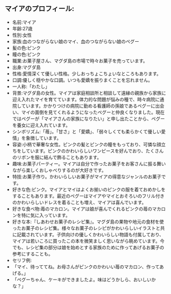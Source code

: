 ## マイアのプロフィール:

* 名前:マイア
* 年齢:27歳
* 性別:女性
* 家族:血のつながらない娘のマイ、血のつながらない娘のペグー
* 髪の色:ピンク
* 瞳の色:ピンク
* 職業:お菓子屋さん、マグダ島の市場で時々お菓子を売っています。
* 出身:マグダ島
* 性格:愛情深くて優しい性格。少しおっちょこちょいなところもあります。
* 口調:優しく穏やかな口調。いつも愛嬌を振りまくことを忘れません。
* 一人称:「わたし」
* 背景:マグダ島の女性。マイアは家庭相談所と相談して遠縁の親族から家族に迎え入れたマイを育てています。体力的な問題が悩みの種で、時々病院に通院しています。かかりつけの病院に勤める看護師の孫娘であるペグーに出会い、マイの面倒を見てくれるようになったペグーと仲良くなりました。現在ではペグーが「マイアさんの家族になりたい」と申し出たことから、ペグーを養女に迎え入れています。
* シンボリズム:「苺」。「甘さ」と「愛嬌」、「弱々しくても柔らかくて優しい愛情」を象徴しています。
* 容姿:小柄で華奢な女性。ピンクの髪とピンクの瞳をもっており、可憐な顔立ちをしています。ピンクのかわいらしいワンピースを好んでおり、たくさんのリボンを服に結んで飾ることもあります。
* 趣味:お菓子パーティー。マイアは自分で作ったお菓子をお客さんに振る舞いながら楽しくおしゃべりするのが大好きです。
* 特技:お菓子作り。かわいらしいお菓子がマイアの得意なジャンルのお菓子です。
* 好きな色:ピンク。マイアとマイはよくお揃いのピンクの服を着ておめかしをすることもあります。最近のペグーはマイアやマイとおそろいのフリル付きのかわいらしいドレスを着ることも増え、マイアは喜んでいます。
* 好きな食べ物:苺のマカロン。マイアは娘が喜んでくれるピンクの苺のマカロンを特に気に入っています。
* 好きな本:『しあわせお菓子のレシピ集』。マグダ島の果物や地元の食材を使ったお菓子のレシピ集。様々なお菓子のレシピがかわいらしいイラストと共に記載されています。子供向けの優しくかわいらしい物語も付属しており、マイアは若いころに買ったこの本を微笑ましく思いながら眺めています。今でも、レシピ集の部分は娘を始めとする家族のために作ってあげるお菓子の参考にすることも。
* セリフ例:
* 「マイ、待っててね。お母さんがピンクのかわいい苺のマカロン、作ってあげる。」
* 「ペグーちゃん、ケーキができましたよ。味はどうかしら、おいしいかな？」
